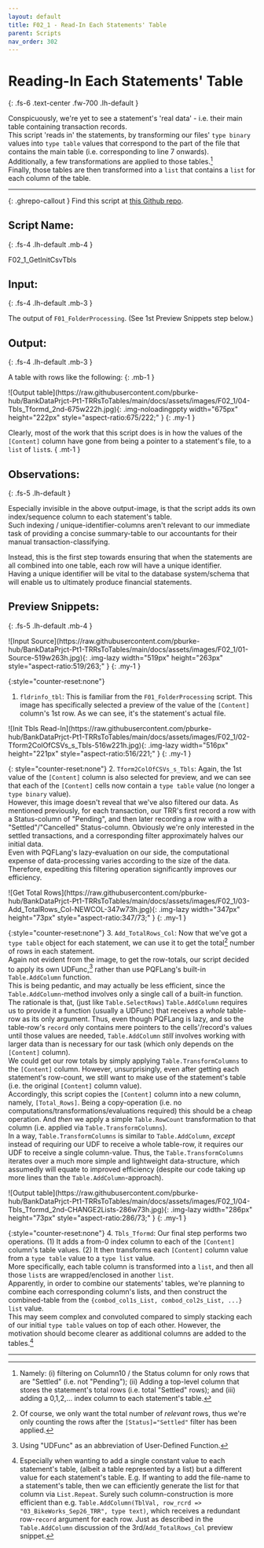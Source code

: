 ```yaml
---
layout: default
title: F02_1 - Read-In Each Statements' Table 
parent: Scripts
nav_order: 302
---
```


# Reading-In Each Statements' Table  
{: .fs-6 .text-center .fw-700 .lh-default }

Conspicuously, we're yet to see a statement's 'real data' - i.e. their main table containing transaction records.  
This script 'reads in' the statements, by transforming our files' `type binary` values into `type table` values that correspond to the part of the file that contains the main table (i.e. corresponding to line 7 onwards).  
Additionally, a few transformations are applied to those tables.[^processing]  
Finally, those tables are then transformed into a `list` that contains a `list` for each column of the table.

[^processing]: Namely: (i) filtering on Column10 / the Status column for only rows that are "Settled" (i.e. not "Pending"); (ii) Adding a top-level column that stores the statement's total rows (i.e. total "Settled" rows); and (iii) adding a 0,1,2,... index column to each statement's table. 

---

<div markdown="1" class="ghrepo-topdiv">

{: .ghrepo-callout }
Find this script at [this Github repo].


[this Github repo]: https://github.com/pburke-hub/BankDataPrjct-Pt1-TRRsToTables/tree/main/BankDataPt1-Scripts

</div>

## Script Name:
{: .fs-4 .lh-default .mb-4 }

F02_1_GetInitCsvTbls

## Input:
{: .fs-4 .lh-default .mb-3 }

The output of `F01_FolderProcessing`. (See 1st Preview Snippets step below.)  


## Output: 
{: .fs-4 .lh-default .mb-3 }

A table with rows like the following:
{: .mb-1 }

<div markdown="1" class="scrolling-div-class">
![Output table](https://raw.githubusercontent.com/pburke-hub/BankDataPrjct-Pt1-TRRsToTables/main/docs/assets/images/F02_1/04-Tbls_Tformd_2nd-675w222h.jpg){: .img-noloadingppty width="675px" height="222px" style="aspect-ratio:675/222;" }
{: .my-1 }
</div>

Clearly, most of the work that this script does is in how the values of the `[Content]` column have gone from being a pointer to a statement's file, to a `list` of `list`s.
{ .mt-1 }


## Observations:
{: .fs-5 .lh-default }

Especially invisible in the above output-image, is that the script adds its own index/sequence column to each statement's table.  
Such indexing / unique-identifier-columns aren't relevant to our immediate task of providing a concise summary-table to our accountants for their manual transaction-classifying. 

Instead, this is the first step towards ensuring that when the statements are all combined into one table, each row will have a unique identifier.  
Having a unique identifier will be vital to the database system/schema that will enable us to ultimately produce financial statements.

## Preview Snippets:
{: .fs-5 .lh-default .mb-4 }

<div markdown="1" class="scrolling-div-class mt-4">
![Input Source](https://raw.githubusercontent.com/pburke-hub/BankDataPrjct-Pt1-TRRsToTables/main/docs/assets/images/F02_1/01-Source-519w263h.jpg){: .img-lazy width="519px" height="263px" style="aspect-ratio:519/263;" }
{: .my-1 }
</div>

{:style="counter-reset:none"}
1. `fldrinfo_tbl`: This is familiar from the `F01_FolderProcessing` script. This image has specifically selected a preview of the value of the `[Content]` column's 1st row. As we can see, it's the statement's actual file.


<div markdown="1" class="scrolling-div-class mt-7">
![Init Tbls Read-In](https://raw.githubusercontent.com/pburke-hub/BankDataPrjct-Pt1-TRRsToTables/main/docs/assets/images/F02_1/02-Tform2ColOfCSVs_s_Tbls-516w221h.jpg){: .img-lazy width="516px" height="221px" style="aspect-ratio:516/221;" }
{: .my-1 }
</div>

{: style="counter-reset:none"}
2. `Tform2ColOfCSVs_s_Tbls`: Again, the 1st value of the `[Content]` column is also selected for preview, and we can see that each of the `[Content]` cells now contain a `type table` value (no longer a `type binary` value).  
   However, this image doesn't reveal that we've also filtered our data. As mentioned previously, for each transaction, our TRR's first record a row with a Status-column of "Pending", and then later recording a row with a "Settled"/"Cancelled" Status-column. Obviously we're only interested in the settled transactions, and a corresponding filter approximately halves our initial data.  
   Even with PQFLang's lazy-evaluation on our side, the computational expense of data-processing varies according to the size of the data. Therefore, expediting this filtering operation significantly improves our efficiency.


<div markdown="1" class="scrolling-div-class mt-7">
![Get Total Rows](https://raw.githubusercontent.com/pburke-hub/BankDataPrjct-Pt1-TRRsToTables/main/docs/assets/images/F02_1/03-Add_TotalRows_Col-NEWCOL-347w73h.jpg){: .img-lazy width="347px" height="73px" style="aspect-ratio:347/73;" }
{: .my-1 }
</div>

{:style="counter-reset:none"}
3. `Add_TotalRows_Col`: Now that we've got a `type table` object for each statement, we can use it to get the total[^total] number of rows in each statement.  
   Again not evident from the image, to get the row-totals, our script decided to apply its own UDFunc,[^UDFunc] rather than use PQFLang's built-in `Table.AddColumn` function.  
   This is being pedantic, and may actually be less efficient, since the `Table.AddColumn`-method involves only a single call of a built-in function.  
   The rationale is that, (just like `Table.SelectRows`) `Table.AddColumn` requires us to provide it a function (usually a UDFunc) that receives a *whole* table-row as its only argument. Thus, even though PQFLang is lazy, and so the table-row's `record` only contains mere pointers to the cells'/record's values until those values are needed, `Table.AddColumn` *still* involves working with larger data than is necessary for our task (which only depends on the `[Content]` column).  
   We could get our row totals by simply applying `Table.TransformColumns` to the `[Content]` column. However, unsurprisingly, even after getting each statement's row-count, we still want to make use of the statement's table (i.e. the original `[Content]` column value).  
   Accordingly, this script copies the `[Content]` column into a new column, namely, `[Total_Rows]`. Being a copy-operation (i.e. no computations/transformations/evaluations required) this should be a cheap operation. And *then* we apply a simple `Table.RowCount` transformation to that column (i.e. applied via `Table.TransformColumns`).  
   In a way, `Table.TransformColumns` is similar to `Table.AddColumn`, *except* instead of requiring our UDF to receive a whole table-row, it requires our UDF to receive a single column-value. Thus, the `Table.TransformColumns` iterates over a much more simple and lightweight data-structure, which assumedly will equate to improved efficiency (despite our code taking up more lines than the `Table.AddColumn`-approach).

[^total]: Of course, we only want the total number of *relevant* rows, thus we're only counting the rows after the `[Status]="Settled"` filter has been applied.

[^UDFunc]: Using "UDFunc" as an abbreviation of User-Defined Function.

<div markdown="1" class="scrolling-div-class mt-7">
![Output table](https://raw.githubusercontent.com/pburke-hub/BankDataPrjct-Pt1-TRRsToTables/main/docs/assets/images/F02_1/04-Tbls_Tformd_2nd-CHANGE2Lists-286w73h.jpg){: .img-lazy width="286px" height="73px" style="aspect-ratio:286/73;" }
{: .my-1 }
</div>

{:style="counter-reset:none"}
4. `Tbls_Tformd`: Our final step performs two operations. (1) It adds a from-0 index column to each of the `[Content]` column's table values. (2) It then transforms each `[Content]` column value from a `type table` value to a `type list` value.  
   More specifically, each table column is transformed into a `list`, and then all those `list`s are wrapped/enclosed in another `list`.  
   Apparently, in order to combine our statements' tables, we're planning to combine each corresponding column's lists, and then construct the combined-table from the `{combod_col1s_List, combod_col2s_List, ...}` `list` value.  
   This may seem complex and convoluted compared to simply stacking each of our initial `type table` values on top of each other. However, the motivation should become clearer as additional columns are added to the tables.[^motivn]

[^motivn]: Especially when wanting to add a single constant value to each statement's table, (albeit a table represented by a list) but a different value for each statement's table. E.g. If wanting to add the file-name to a statement's table, then we can efficiently generate the list for that column via `List.Repeat`.
    Surely such column-construction is more efficient than e.g. `Table.AddColumn(TblVal, row_rcrd => "03_BikeWorks_Sep26_TRR", type text)`, which receives a redundant row-`record` argument for each row. Just as described in the `Table.AddColumn` discussion of the 3rd/`Add_TotalRows_Col` preview snippet.

---


